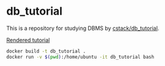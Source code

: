 # db_tutorial

This is a repository for studying DBMS by [cstack/db_tutorial](https://github.com/cstack/db_tutorial).

[Rendered tutorial](https://cstack.github.io/db_tutorial/)

```bash
docker build -t db_tutorial .
docker run -v $(pwd):/home/ubuntu -it db_tutorial bash
```
